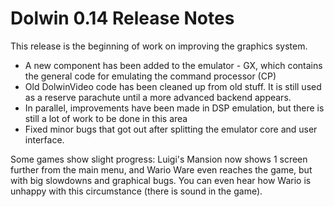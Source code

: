 # Dolwin 0.14 Release Notes

This release is the beginning of work on improving the graphics system.

- A new component has been added to the emulator - GX, which contains the general code for emulating the command processor (CP)
- Old DolwinVideo code has been cleaned up from old stuff. It is still used as a reserve parachute until a more advanced backend appears.
- In parallel, improvements have been made in DSP emulation, but there is still a lot of work to be done in this area
- Fixed minor bugs that got out after splitting the emulator core and user interface.

Some games show slight progress: Luigi's Mansion now shows 1 screen further from the main menu, and Wario Ware even reaches the game, but with big slowdowns and graphical bugs. You can even hear how Wario is unhappy with this circumstance (there is sound in the game).
